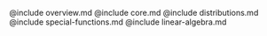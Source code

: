 @include overview.md
@include core.md
@include distributions.md
@include special-functions.md
@include linear-algebra.md
